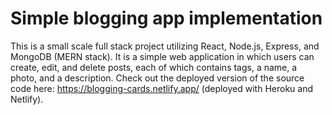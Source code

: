 # Simple blogging app implementation

This is a small scale full stack project utilizing React, Node.js, Express, and MongoDB (MERN stack). It is a simple web application in which users can create, edit, and delete posts, each of which contains tags, a name, a photo, and a description. Check out the deployed version of the source code here: https://blogging-cards.netlify.app/ (deployed with Heroku and Netlify).
